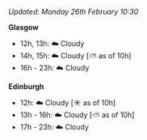 *Updated: Monday 26th February 10:30*

**Glasgow**

* 12h, 13h: :cloud: Cloudy
* 14h, 15h: :cloud: Cloudy [:partly_sunny: as of 10h]
* 16h - 23h: :cloud: Cloudy

**Edinburgh**

* 12h: :cloud: Cloudy [:sunny: as of 10h]
* 13h - 16h: :cloud: Cloudy [:partly_sunny: as of 10h]
* 17h - 23h: :cloud: Cloudy
